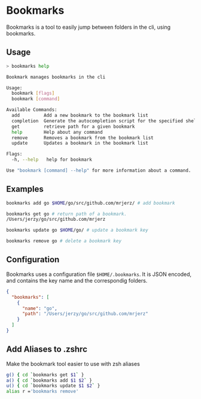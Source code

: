 # Bookmarks

Bookmarks is a tool to easily jump between folders in the cli, using bookmarks.

## Usage

```bash
> bookmarks help

Bookmark manages bookmarks in the cli

Usage:
  bookmark [flags]
  bookmark [command]

Available Commands:
  add         Add a new bookmark to the bookmark list
  completion  Generate the autocompletion script for the specified shell
  get         retrieve path for a given bookmark
  help        Help about any command
  remove      Removes a bookmark from the bookmark list
  update      Updates a bookmark in the bookmark list

Flags:
  -h, --help   help for bookmark

Use "bookmark [command] --help" for more information about a command.
```

## Examples

```bash
bookmarks add go $HOME/go/src/github.com/mrjerz/ # add bookmark

bookmarks get go # return path of a bookmark.
/Users/jerzy/go/src/github.com/mrjerz

bookmarks update go $HOME/go/ # update a bookmark key

bookmarks remove go # delete a bookmark key
```

## Configuration

Bookmarks uses a configuration file `$HOME/.bookmarks`. It is JSON encoded, and contains the key name and the correspondig folders.

```json
{
  "bookmarks": [
    {
      "name": "go",
      "path": "/Users/jerzy/go/src/github.com/mrjerz"
    }
  ]
}
```

## Add Aliases to .zshrc

Make the bookmark tool easier to use with zsh aliases

```bash
g() { cd `bookmarks get $1` }
a() { cd `bookmarks add $1 $2` }
u() { cd `bookmarks update $1 $2` }
alias r ='bookmarks remove'
```
